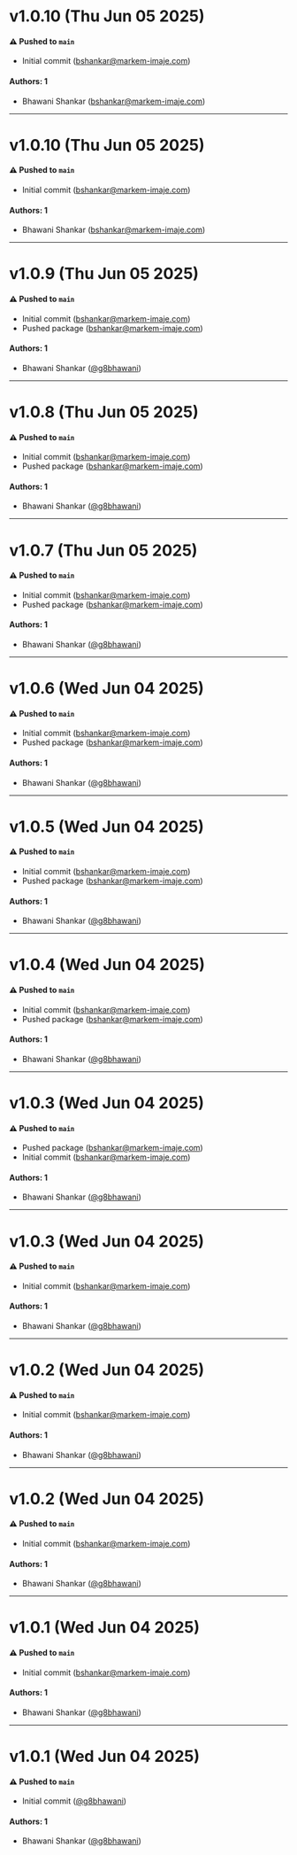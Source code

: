 # v1.0.10 (Thu Jun 05 2025)

#### ⚠️ Pushed to `main`

- Initial commit (bshankar@markem-imaje.com)

#### Authors: 1

- Bhawani Shankar (bshankar@markem-imaje.com)

---

# v1.0.10 (Thu Jun 05 2025)

#### ⚠️ Pushed to `main`

- Initial commit (bshankar@markem-imaje.com)

#### Authors: 1

- Bhawani Shankar (bshankar@markem-imaje.com)

---

# v1.0.9 (Thu Jun 05 2025)

#### ⚠️ Pushed to `main`

- Initial commit (bshankar@markem-imaje.com)
- Pushed package (bshankar@markem-imaje.com)

#### Authors: 1

- Bhawani Shankar ([@g8bhawani](https://github.com/g8bhawani))

---

# v1.0.8 (Thu Jun 05 2025)

#### ⚠️ Pushed to `main`

- Initial commit (bshankar@markem-imaje.com)
- Pushed package (bshankar@markem-imaje.com)

#### Authors: 1

- Bhawani Shankar ([@g8bhawani](https://github.com/g8bhawani))

---

# v1.0.7 (Thu Jun 05 2025)

#### ⚠️ Pushed to `main`

- Initial commit (bshankar@markem-imaje.com)
- Pushed package (bshankar@markem-imaje.com)

#### Authors: 1

- Bhawani Shankar ([@g8bhawani](https://github.com/g8bhawani))

---

# v1.0.6 (Wed Jun 04 2025)

#### ⚠️ Pushed to `main`

- Initial commit (bshankar@markem-imaje.com)
- Pushed package (bshankar@markem-imaje.com)

#### Authors: 1

- Bhawani Shankar ([@g8bhawani](https://github.com/g8bhawani))

---

# v1.0.5 (Wed Jun 04 2025)

#### ⚠️ Pushed to `main`

- Initial commit (bshankar@markem-imaje.com)
- Pushed package (bshankar@markem-imaje.com)

#### Authors: 1

- Bhawani Shankar ([@g8bhawani](https://github.com/g8bhawani))

---

# v1.0.4 (Wed Jun 04 2025)

#### ⚠️ Pushed to `main`

- Initial commit (bshankar@markem-imaje.com)
- Pushed package (bshankar@markem-imaje.com)

#### Authors: 1

- Bhawani Shankar ([@g8bhawani](https://github.com/g8bhawani))

---

# v1.0.3 (Wed Jun 04 2025)

#### ⚠️ Pushed to `main`

- Pushed package (bshankar@markem-imaje.com)
- Initial commit (bshankar@markem-imaje.com)

#### Authors: 1

- Bhawani Shankar ([@g8bhawani](https://github.com/g8bhawani))

---

# v1.0.3 (Wed Jun 04 2025)

#### ⚠️ Pushed to `main`

- Initial commit (bshankar@markem-imaje.com)

#### Authors: 1

- Bhawani Shankar ([@g8bhawani](https://github.com/g8bhawani))

---

# v1.0.2 (Wed Jun 04 2025)

#### ⚠️ Pushed to `main`

- Initial commit (bshankar@markem-imaje.com)

#### Authors: 1

- Bhawani Shankar ([@g8bhawani](https://github.com/g8bhawani))

---

# v1.0.2 (Wed Jun 04 2025)

#### ⚠️ Pushed to `main`

- Initial commit (bshankar@markem-imaje.com)

#### Authors: 1

- Bhawani Shankar ([@g8bhawani](https://github.com/g8bhawani))

---

# v1.0.1 (Wed Jun 04 2025)

#### ⚠️ Pushed to `main`

- Initial commit (bshankar@markem-imaje.com)

#### Authors: 1

- Bhawani Shankar ([@g8bhawani](https://github.com/g8bhawani))

---

# v1.0.1 (Wed Jun 04 2025)

#### ⚠️ Pushed to `main`

- Initial commit ([@g8bhawani](https://github.com/g8bhawani))

#### Authors: 1

- Bhawani Shankar ([@g8bhawani](https://github.com/g8bhawani))
